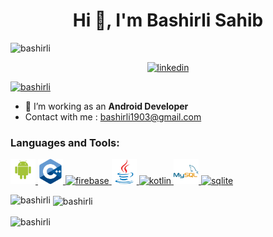 <h1 align="center">Hi 👋, I'm Bashirli Sahib</h1>
<p align="left"> <img src="https://komarev.com/ghpvc/?username=bashirli&label=Profile%20views&color=0e75b6&style=flat" alt="bashirli" /> </p>
<p align="center">
	<a href="https://www.linkedin.com/in/sahib-bashirli-179874254/"><img src="https://img.icons8.com/bubbles/75/000000/linkedin.png" alt="linkedin"/></a>
 </p> 

<p align="left"> <a href="https://github.com/ryo-ma/github-profile-trophy"><img src="https://github-profile-trophy.vercel.app/?username=bashirli" alt="bashirli" /></a> </p>

- 🌱 I’m working as an **Android Developer**
- Contact with me : bashirli1903@gmail.com


<p align="left">
</p>

<h3 align="left">Languages and Tools:</h3>
<p align="left"> <a href="https://developer.android.com" target="_blank" rel="noreferrer"> <img src="https://raw.githubusercontent.com/devicons/devicon/master/icons/android/android-original-wordmark.svg" alt="android" width="40" height="40"/> </a> <a href="https://www.w3schools.com/cpp/" target="_blank" rel="noreferrer"> <img src="https://raw.githubusercontent.com/devicons/devicon/master/icons/cplusplus/cplusplus-original.svg" alt="cplusplus" width="40" height="40"/> </a> <a href="https://firebase.google.com/" target="_blank" rel="noreferrer"> <img src="https://www.vectorlogo.zone/logos/firebase/firebase-icon.svg" alt="firebase" width="40" height="40"/> </a> <a href="https://www.java.com" target="_blank" rel="noreferrer"> <img src="https://raw.githubusercontent.com/devicons/devicon/master/icons/java/java-original.svg" alt="java" width="40" height="40"/> </a> <a href="https://kotlinlang.org" target="_blank" rel="noreferrer"> <img src="https://www.vectorlogo.zone/logos/kotlinlang/kotlinlang-icon.svg" alt="kotlin" width="40" height="40"/> </a> <a href="https://www.mysql.com/" target="_blank" rel="noreferrer"> <img src="https://raw.githubusercontent.com/devicons/devicon/master/icons/mysql/mysql-original-wordmark.svg" alt="mysql" width="40" height="40"/> </a> <a href="https://www.sqlite.org/" target="_blank" rel="noreferrer"> <img src="https://www.vectorlogo.zone/logos/sqlite/sqlite-icon.svg" alt="sqlite" width="40" height="40"/> </a> </p>

<p><img align="left" src="https://github-readme-stats.vercel.app/api/top-langs?username=bashirli&show_icons=true&locale=en&layout=compact" alt="bashirli" /></p>

<p>&nbsp;<img align="center" src="https://github-readme-stats.vercel.app/api?username=bashirli&show_icons=true&locale=en" alt="bashirli" /></p>

<p><img align="center" src="https://github-readme-streak-stats.herokuapp.com/?user=bashirli&" alt="bashirli" /></p>

